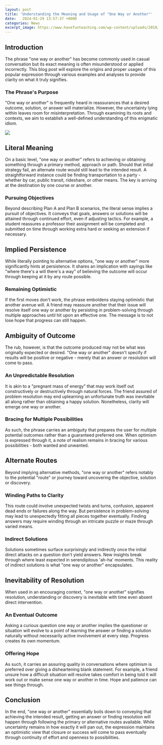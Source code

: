 ```yaml
---
layout: post
title: 'Understanding the Meaning and Usage of "One Way or Another"'
date:   2024-01-29 13:57:37 +0000
categories: News
excerpt_image: https://www.havefunteaching.com/wp-content/uploads/2019/04/understanding-meaning-worksheet.jpg
---
```

## Introduction
The phrase "one way or another" has become commonly used in casual conversation but its exact meaning is often misunderstood or applied incorrectly. This blog post will explore the origins and proper usages of this popular expression through various examples and analyses to provide clarity on what it truly signifies.

### The Phrase's Purpose
"One way or another" is frequently heard in reassurances that a desired outcome, solution, or answer will materialize. However, the uncertainty lying within leaves room for misinterpretation. Through examining its roots and contexts, we aim to establish a well-defined understanding of this enigmatic idiom.


![](https://www.havefunteaching.com/wp-content/uploads/2019/04/understanding-meaning-worksheet.jpg)
## Literal Meaning
On a basic level, "one way or another" refers to achieving or obtaining something through a primary method, approach or path. Should that initial strategy fail, an alternate route would still lead to the intended result. A straightforward instance could be finding transportation to a party - whether by car, public transit, rideshare, or other means. The key is arriving at the destination by one course or another.

### Pursuing Objectives
Beyond describing Plan A and Plan B scenarios, the literal sense implies a pursuit of objectives. It conveys that goals, answers or solutions will be attained through continued effort, even if adjusting tactics. For example, a student reassures a professor their assignment will be completed and submitted on time through working extra hard or seeking an extension if necessary.

## Implied Persistence
While literally pointing to alternative options, "one way or another" more significantly hints at persistence. It shares an implication with sayings like "where there's a will there's a way" of believing the outcome will occur through keeping at it by any route possible.

### Remaining Optimistic
If the first moves don't work, the phrase emboldens staying optimistic that another avenue will. A friend may reassure another that their issue will resolve itself one way or another by persisting in problem-solving through multiple approaches until hit upon an effective one. The message is to not lose hope that progress can still happen.

## Ambiguity of Outcome
The rub, however, is that the outcome produced may not be what was originally expected or desired. "One way or another" doesn't specify if results will be positive or negative - merely that an answer or resolution will come to pass.

### An Unpredictable Resolution
It is akin to a "pregnant mass of energy" that may work itself out constructively or destructively through natural forces. The friend assured of problem resolution may end uplearning an unfortunate truth was inevitable all along rather than obtaining a happy solution. Nonetheless, clarity will emerge one way or another.

### Bracing for Multiple Possibilities
As such, the phrase carries an ambiguity that prepares the user for multiple potential outcomes rather than a guaranteed preferred one. When optimism is expressed through it, a note of realism remains in bracing for various possibilities - both wanted and unwanted.

## Alternate Routes
Beyond implying alternative methods, "one way or another" refers notably to the potential "route" or journey toward uncovering the objective, solution or discovery.

### Winding Paths to Clarity
This route could involve unexpected twists and turns, confusion, apparent dead ends or failures along the way. But persistence in problem-solving may lead to unexpectedly fitting all pieces together eventually. Finding answers may require winding through an intricate puzzle or maze through varied means.

### Indirect Solutions
Solutions sometimes surface surprisingly and indirectly once the initial direct attacks on a question don't yield answers. New insights break through where least expected in serendipitous 'ah-ha' moments. This reality of indirect solutions is what "one way or another" encapsulates.

## Inevitability of Resolution
When used in an encouraging context, "one way or another" signifies resolution, understanding or discovery is inevitable with time even absent direct intervention.

### An Eventual Outcome
Asking a curious question one way or another implies the questioner or situation will evolve to a point of learning the answer or finding a solution naturally without necessarily active involvement at every step. Progress creates its own momentum.

### Offering Hope
As such, it carries an assuring quality in conversations where optimism is preferred over giving a disheartening blank statement. For example, a friend unsure how a difficult situation will resolve takes comfort in being told it will work out or make sense one way or another in time. Hope and patience can see things through.

## Conclusion
In the end, "one way or another" essentially boils down to conveying that achieving the intended result, getting an answer or finding resolution will happen through following the primary or alternative routes available. While uncertainty remains in how exactly it will pan out, the expression maintains an optimistic view that closure or success will come to pass eventually through continuity of effort and openness to possibilities.
